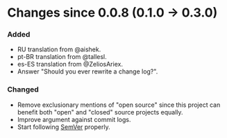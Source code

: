 # Changes since 0.0.8 (0.1.0 -> 0.3.0)

### Added
- RU translation from @aishek.
- pt-BR translation from @tallesl.
- es-ES translation from @ZeliosAriex.
- Answer "Should you ever rewrite a change log?".

### Changed
- Remove exclusionary mentions of "open source" since this project can
benefit both "open" and "closed" source projects equally.
- Improve argument against commit logs.
- Start following [SemVer](http://semver.org) properly.
